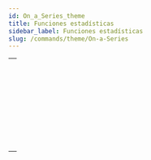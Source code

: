 ```yaml
---
id: On_a_Series_theme
title: Funciones estadísticas
sidebar_label: Funciones estadísticas
slug: /commands/theme/On-a-Series
---
```


|                                                                                                 |
| ----------------------------------------------------------------------------------------------- |
| [<!-- INCLUDE #_command_.Average.Syntax -->](../../commands-legacy/average.md)<br/>             |
| [<!-- INCLUDE #_command_.Max.Syntax -->](../../commands-legacy/max.md)<br/>                     |
| [<!-- INCLUDE #_command_.Min.Syntax -->](../../commands-legacy/min.md)<br/>                     |
| [<!-- INCLUDE #_command_.Std deviation.Syntax -->](../../commands-legacy/std-deviation.md)<br/> |
| [<!-- INCLUDE #_command_.Sum.Syntax -->](../../commands-legacy/sum.md)<br/>                     |
| [<!-- INCLUDE #_command_.Sum squares.Syntax -->](../../commands-legacy/sum-squares.md)<br/>     |
| [<!-- INCLUDE #_command_.Variance.Syntax -->](../../commands-legacy/variance.md)<br/>           |

